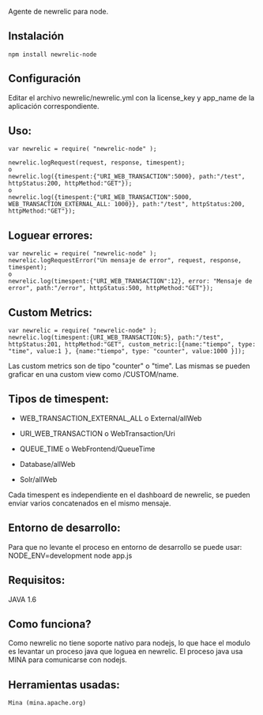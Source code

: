 Agente de newrelic para node.

## Instalación
	npm install newrelic-node

## Configuración
Editar el archivo newrelic/newrelic.yml con la license_key y app_name de la aplicación correspondiente.

## Uso:
	var newrelic = require( "newrelic-node" );
	
	newrelic.logRequest(request, response, timespent);
	o
	newrelic.log({timespent:{"URI_WEB_TRANSACTION":5000}, path:"/test", httpStatus:200, httpMethod:"GET"});
	o
	newrelic.log({timespent:{"URI_WEB_TRANSACTION":5000, WEB_TRANSACTION_EXTERNAL_ALL: 1000}}, path:"/test", httpStatus:200, httpMethod:"GET"});
	
## Loguear errores:
	var newrelic = require( "newrelic-node" );
	newrelic.logRequestError("Un mensaje de error", request, response, timespent);
	o
	newrelic.log(timespent:{"URI_WEB_TRANSACTION":12}, error: "Mensaje de error", path:"/error", httpStatus:500, httpMethod:"GET"});		

## Custom Metrics:
	var newrelic = require( "newrelic-node" );
	newrelic.log(timespent:{URI_WEB_TRANSACTION:5}, path:"/test", httpStatus:201, httpMethod:"GET", custom_metric:[{name:"tiempo", type: "time", value:1 }, {name:"tiempo", type: "counter", value:1000 }]);

Las custom metrics son de tipo "counter" o "time". Las mismas se pueden graficar en una custom view como /CUSTOM/name.

## Tipos de timespent:
- WEB_TRANSACTION_EXTERNAL_ALL o External/allWeb

- URI_WEB_TRANSACTION o WebTransaction/Uri

- QUEUE_TIME o WebFrontend/QueueTime

- Database/allWeb

- Solr/allWeb

Cada timespent es independiente en el dashboard de newrelic, se pueden enviar varios concatenados en el mismo mensaje.


## Entorno de desarrollo:
Para que no levante el proceso en entorno de desarrollo se puede usar:
	NODE_ENV=development node app.js

## Requisitos:
JAVA 1.6

## Como funciona?
Como newrelic no tiene soporte nativo para nodejs, lo que hace el modulo es levantar un proceso java que loguea en newrelic. El proceso java usa MINA para comunicarse con nodejs.

## Herramientas usadas:
	Mina (mina.apache.org)


